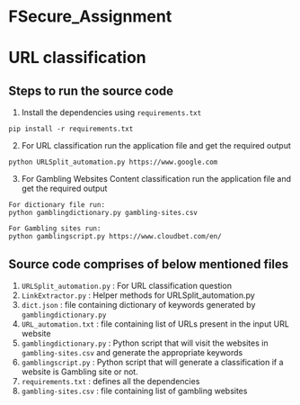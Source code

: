 # FSecure_Assignment
# URL classification

## Steps to run the source code

1. Install the dependencies using `requirements.txt`

```
pip install -r requirements.txt
```

2. For URL classification run the application file and get the required output

```
python URLSplit_automation.py https://www.google.com
```

3. For Gambling Websites Content classification run the application file and get the required output

```
For dictionary file run:
python gamblingdictionary.py gambling-sites.csv

For Gambling sites run:
python gamblingscript.py https://www.cloudbet.com/en/
```

## Source code comprises of below mentioned files

1. `URLSplit_automation.py` : For URL classification question
2. `LinkExtractor.py` : Helper methods for URLSplit_automation.py
3. `dict.json` : file containing dictionary of keywords generated by `gamblingdictionary.py`
4. `URL_automation.txt` : file containing list of URLs present in the input URL website
5. `gamblingdictionary.py` : Python script that will visit the websites in `gambling-sites.csv` and generate the appropriate keywords
6. `gamblingscript.py` : Python script that will generate a classification if a website is Gambling site or not.
7. `requirements.txt` : defines all the dependencies
8. `gambling-sites.csv` : file containing list of gambling websites
